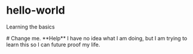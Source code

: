 # hello-world
Learning the basics
<p># Change me.  **Help** I have no idea what I am doing, but I am trying to learn this so I can future proof my life.</p>
